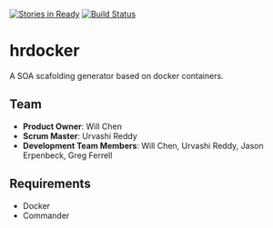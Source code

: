 [![Stories in Ready](https://badge.waffle.io/hrdocker/hrdocker.png?label=ready&title=Ready)](https://waffle.io/hrdocker/hrdocker)
[![Build Status](https://drone.io/github.com/hrdocker/hrdocker/status.png)](https://drone.io/github.com/hrdocker/hrdocker/latest)

hrdocker
========
A SOA scafolding generator based on docker containers. 

## Team

  - __Product Owner__: Will Chen
  - __Scrum Master__: Urvashi Reddy
  - __Development Team Members__: Will Chen, Urvashi Reddy, Jason Erpenbeck, Greg Ferrell

## Requirements

- Docker
- Commander